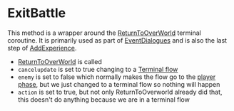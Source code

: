 # ExitBattle
This method is a wrapper around the [ReturnToOverWorld](../Terminal%20coroutines/ReturnToOverworld.md) terminal coroutine. It is primarily used as part of [EventDialogues](../EventDialogue.md) and is also the last step of [AddExperience](../Terminal%20coroutines/AddExperience.md).

- [ReturnToOverWorld](../Terminal%20coroutines/ReturnToOverworld.md) is called
- `cancelupdate` is set to true changing to a [Terminal flow](../Update%20flows/Terminal%20flow.md)
- `enemy` is set to false which normally makes the flow go to the [player phase](../Main%20turn%20life%20cycle.md#player-phase), but we just changed to a terminal flow so nothing will happen
- `action` is set to true, but not only ReturnToOverworld already did that, this doesn't do anything because we are in a terminal flow
